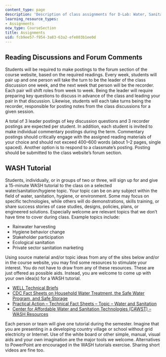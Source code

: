 ```yaml
---
content_type: page
description: 'Description of class assignments for D-Lab: Water, Sanitation, and Hygiene.'
learning_resource_types:
- Assignments
ocw_type: CourseSection
title: Assignments
uid: fcb9ee57-f954-3a83-63a2-efe803b1ee0d
---
```


Reading Discussions and Forum Comments
--------------------------------------

Students will be required to make postings to the forum section of the course website, based on the required readings. Every week, students will pair up and one person will take the turn to be the leader of the class discussion one week, and the next week that person will be the recorder. Each pair will shift roles from week to week. Being the leader will require preparing key questions to discuss in advance of the class and leading your pair in that discussion. Likewise, students will each take turns being the recorder, responsible for posting notes from the class discussions for a given session.

A total of 3 leader postings of key discussion questions and 3 recorder postings are expected per student. In addition, each student is invited to make individual commentary postings during the term. Commentary postings should critically engage with the assigned reading materials of your choice and should not exceed 400–600 words (about 1–2 pages, single spaced). Another option is to respond to a classmate’s posting. Posting should be submitted to the class website’s forum section.

WASH Tutorial
-------------

Students, individually, or in groups of two or three, will sign up for and give a 15-minute WASH tutorial to the class on a selected water/sanitation/hygiene topic. Your topic can be on any subject within the field of water, sanitation, hygiene, or environment. Some may focus on specific technologies, while others will do demonstrations, skills training, or share success stories of case studies, designs, policies, plans, or engineered solutions. Especially welcome are relevant topics that we don’t have time to cover during class. Example topics include:

*   Rainwater harvesting
*   Hygiene behavior change
*   Stakeholder participation
*   Ecological sanitation
*   Private sector sanitation marketing

Using source material and/or topic ideas from any of the sites below and/or in the course website, you may find some resources to stimulate your interest. You do not have to draw from any of these resources. These are just offered as possible aids. Instead, you are welcome to come up with your own idea(s) for a WASH tutorial. 

*   [WELL Technical Briefs](http://www.lboro.ac.uk/orgs/well/resources/technical-briefs/technical-briefs.htm) 
*   [CDC Fact Sheets on Household Water Treatment, the Safe Water Program, and Safe Storage](https://www.cdc.gov/safewater/household-water.html)
*   [Practical Action – Technical Fact Sheets – Topic – Water and Sanitation](https://answers.practicalaction.org/our-resources/community/water-and-sanitation-1-2)
*   [Center for Affordable Water and Sanitation Technologies (CAWST) – WASH Resources](https://www.cawst.org/services/resources?s=all&gf=all)

Each person or team will give one tutorial during the semester. Imagine that you are presenting in a developing country village or school without grid electricity or Internet. Use of the white board or other simple, manual, visual aids and your own imagination are the major tools we welcome. Alternatives to PowerPoint are encouraged in the WASH tutorials exercise. Sharing short videos are fine too.